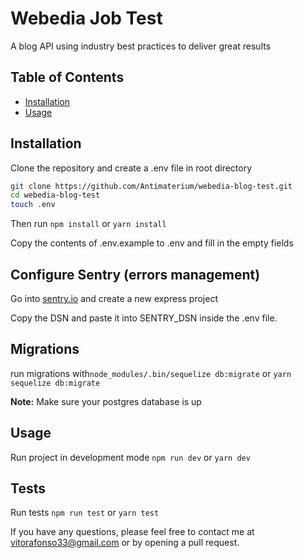 # Webedia Job Test

A blog API using industry best practices to deliver great results

## Table of Contents

- [Installation](#installation)
- [Usage](#usage)

## Installation

Clone the repository and create a .env file in root directory

```sh
git clone https://github.com/Antimaterium/webedia-blog-test.git
cd webedia-blog-test
touch .env
```
Then run
```npm install``` or ```yarn install```

Copy the contents of .env.example to .env and fill in the empty fields

## Configure Sentry (errors management)

Go into [sentry.io](https://sentry.io/auth/login/) and create a new express project

Copy the DSN and paste it into SENTRY_DSN inside the .env file.

## Migrations
run migrations with```node_modules/.bin/sequelize db:migrate``` or ```yarn sequelize db:migrate```

**Note:** Make sure your postgres database is up

## Usage

Run project in development mode
```npm run dev```  or ```yarn dev```

## Tests

Run tests
```npm run test``` or ```yarn test```

If you have any questions, please feel free to contact me at vitorafonso33@gmail.com or by opening a pull request.
